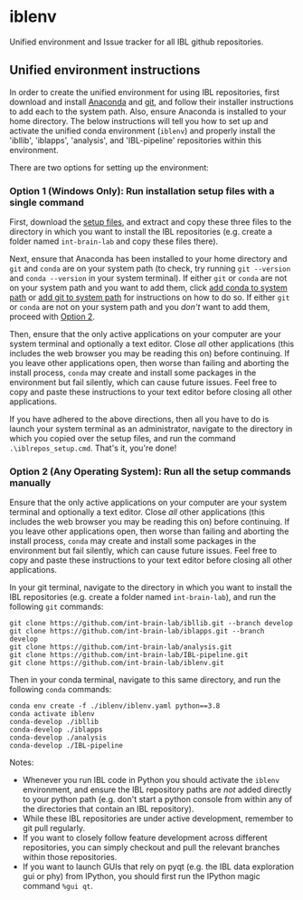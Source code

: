 # iblenv
Unified environment and Issue tracker for all IBL github repositories.

## Unified environment instructions
In order to create the unified environment for using IBL repositories, first download and install [Anaconda](https://www.anaconda.com/distribution/#download-section) and [git](https://git-scm.com/downloads), and follow their installer instructions to add each to the system path. Also, ensure Anaconda is installed to your home directory. The below instructions will tell you how to set up and activate the unified conda environment (`iblenv`) and properly install the 'ibllib', 'iblapps', 'analysis', and 'IBL-pipeline' repositories within this environment.

There are two options for setting up the environment:

### Option 1 (Windows Only): Run installation setup files with a single command

First, download the [setup files](https://drive.google.com/open?id=1YtD6v9lO07fzq-xnJTwiKKIZIFt4BMLX), and extract and copy these three files to the directory in which you want to install the IBL repositories (e.g. create a folder named `int-brain-lab` and copy these files there).

Next, ensure that Anaconda has been installed to your home directory and `git` and `conda` are on your system path (to check, try running `git --version` and `conda --version` in your system terminal). If either `git` or `conda` are not on your system path and you want to add them, click [add conda to system path](https://www.google.com/search?q=how+to+add+conda+to+system+path) or [add git to system path](https://www.google.com/search?q=how+to+add+git+to+system+path) for instructions on how to do so. If either `git` or `conda` are not on your system path and you *don't* want to add them, proceed with [Option 2](#option-2-run-all-the-setup-commands-manually).

Then, ensure that the only active applications on your computer are your system terminal and optionally a text editor. Close *all* other applications (this includes the web browser you may be reading this on) before continuing. If you leave other applications open, then worse than failing and aborting the install process, `conda` may create and install some packages in the environment but fail silently, which can cause future issues. Feel free to copy and paste these instructions to your text editor before closing all other applications.

If you have adhered to the above directions, then all you have to do is launch your system terminal as an administrator, navigate to the directory in which you copied over the setup files, and run the command `.\iblrepos_setup.cmd`. That's it, you're done!

### Option 2 (Any Operating System): Run all the setup commands manually

Ensure that the only active applications on your computer are your system terminal and optionally a text editor. Close *all* other applications (this includes the web browser you may be reading this on) before continuing. If you leave other applications open, then worse than failing and aborting the install process, `conda` may create and install some packages in the environment but fail silently, which can cause future issues. Feel free to copy and paste these instructions to your text editor before closing all other applications.

In your git terminal, navigate to the directory in which you want to install the IBL repositories (e.g. create a folder named `int-brain-lab`), and run the following `git` commands:

```
git clone https://github.com/int-brain-lab/ibllib.git --branch develop
git clone https://github.com/int-brain-lab/iblapps.git --branch develop
git clone https://github.com/int-brain-lab/analysis.git
git clone https://github.com/int-brain-lab/IBL-pipeline.git
git clone https://github.com/int-brain-lab/iblenv.git
```

Then in your conda terminal, navigate to this same directory, and run the following `conda` commands:

```
conda env create -f ./iblenv/iblenv.yaml python==3.8
conda activate iblenv
conda-develop ./ibllib
conda-develop ./iblapps
conda-develop ./analysis
conda-develop ./IBL-pipeline
```

Notes:
- Whenever you run IBL code in Python you should activate the `iblenv` environment, and ensure the IBL repository paths are *not* added directly to your python path (e.g. don't start a python console from within any of the directories that contain an IBL repository).
- While these IBL repositories are under active development, remember to git pull regularly.
- If you want to closely follow feature development across different repositories, you can simply checkout and pull the relevant branches within those repositories.
- If you want to launch GUIs that rely on pyqt (e.g. the IBL data exploration gui or phy) from IPython, you should first run the IPython magic command `%gui qt`.
